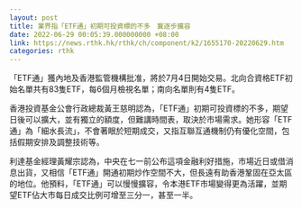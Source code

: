 ```yaml
---
layout: post
title: 業界指「ETF通」初期可投資標的不多　冀逐步擴容
date: 2022-06-29 00:05:39.000000000 +08:00
link: https://news.rthk.hk/rthk/ch/component/k2/1655170-20220629.htm
categories: rthk
---
```


「ETF通」獲內地及香港監管機構批准，將於7月4日開始交易。北向合資格ETF初始名單共有83隻ETF，每6個月檢視名單；南向名單則有4隻ETF。

香港投資基金公會行政總裁黃王慈明認為，「ETF通」初期可投資標的不多，期望日後可以擴大，並有獨立的額度，但難講時間表，取決於市場需求。她形容「ETF通」為「細水長流」，不會著眼於短期成交，又指互聯互通機制仍有優化空間，包括假期安排及調整技術等。

利達基金經理黃耀宗認為，中央在七一前公布這項金融利好措施，市場近日或借消息出貨，又相信「ETF通」開通初期炒作空間不大，但長遠有助香港鞏固在亞太區的地位。他預料，「ETF通」可以慢慢擴容，令本港ETF市場變得更為活躍，並期望ETF佔大市每日成交比例可增至三分一，甚至一半。
